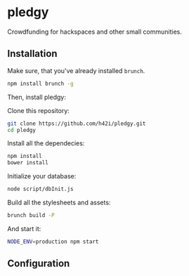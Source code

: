# pledgy

Crowdfunding for hackspaces and other small communities.

## Installation

Make sure, that you've already installed `brunch`.
```sh
npm install brunch -g
```

Then, install pledgy:


Clone this repository:
```sh
git clone https://github.com/h42i/pledgy.git 
cd pledgy
```

Install all the dependecies:
```sh
npm install
bower install
```

Initialize your database:
```sh
node script/dbInit.js
```

Build all the stylesheets and assets:
```sh
brunch build -P
```

And start it:
```sh
NODE_ENV=production npm start
```

## Configuration
